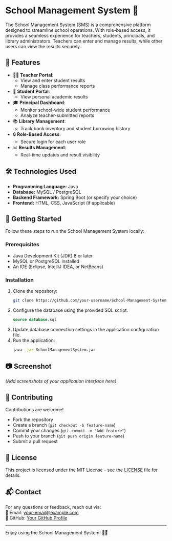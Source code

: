 # School Management System 🏫  
The School Management System (SMS) is a comprehensive platform designed to streamline school operations. With role-based access, it provides a seamless experience for teachers, students, principals, and library administrators. Teachers can enter and manage results, while other users can view the results securely.

## 🚀 Features  
- 👩‍🏫 **Teacher Portal**:  
  - View and enter student results  
  - Manage class performance reports  
- 🧒 **Student Portal**:  
  - View personal academic results  
- 🎓 **Principal Dashboard**:  
  - Monitor school-wide student performance  
  - Analyze teacher-submitted reports  
- 📚 **Library Management**:  
  - Track book inventory and student borrowing history  
- 🔒 **Role-Based Access**:  
  - Secure login for each user role  
- 📊 **Results Management**:  
  - Real-time updates and result visibility  

## 🛠️ Technologies Used  
- **Programming Language:** Java  
- **Database:** MySQL / PostgreSQL  
- **Backend Framework:** Spring Boot (or specify your choice)  
- **Frontend:** HTML, CSS, JavaScript (if applicable)  

## 🚀 Getting Started  
Follow these steps to run the School Management System locally:  

### Prerequisites  
- Java Development Kit (JDK) 8 or later  
- MySQL or PostgreSQL installed  
- An IDE (Eclipse, IntelliJ IDEA, or NetBeans)  

### Installation  
1. Clone the repository:  
    ```bash
    git clone https://github.com/your-username/School-Management-System.git
    ```
2. Configure the database using the provided SQL script:  
    ```sql
    source database.sql
    ```
3. Update database connection settings in the application configuration file.  
4. Run the application:  
    ```bash
    java -jar SchoolManagementSystem.jar
    ```

## 📷 Screenshot  
*(Add screenshots of your application interface here)*  

## 🤝 Contributing  
Contributions are welcome!  
- Fork the repository  
- Create a branch (`git checkout -b feature-name`)  
- Commit your changes (`git commit -m "Add feature"`)  
- Push to your branch (`git push origin feature-name`)  
- Submit a pull request  

## 📜 License  
This project is licensed under the MIT License - see the [LICENSE](LICENSE) file for details.  

## 📬 Contact  
For any questions or feedback, reach out via:  
📧 Email: your-email@example.com  
🔗 GitHub: [Your GitHub Profile](https://github.com/your-username)  

---

Enjoy using the School Management System! 🚀✨
